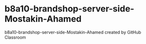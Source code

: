 # b8a10-brandshop-server-side-Mostakin-Ahamed
b8a10-brandshop-server-side-Mostakin-Ahamed created by GitHub Classroom
